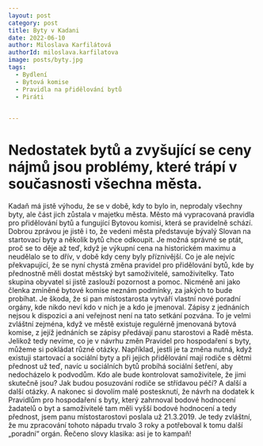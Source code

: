 ```yaml
---
layout: post
category: post
title: Byty v Kadani
date: 2022-06-10
author: Miloslava Karfilátová
authorId: miloslava.karfilatova
image: posts/byty.jpg
tags:
  - Bydlení
  - Bytová komise
  - Pravidla na přidělování bytů
  - Piráti
 

---
```


# Nedostatek bytů a zvyšující se ceny nájmů jsou problémy, které trápí v současnosti všechna města. 

Kadaň má jistě výhodu, že se v době, kdy to bylo in, neprodaly všechny byty, ale část jich zůstala v majetku města. Město má vypracovaná pravidla pro přidělování bytů a fungující Bytovou komisi, která se pravidelně schází. 
Dobrou zprávou je jistě i to, že vedeni města představuje bývalý Slovan na startovací byty a několik bytů chce odkoupit. Je možná správné se ptát, proč se to děje až teď, když je výkupní cena na historickém maximu a neudělalo se to dřív,  v době kdy ceny byly příznivější. 
Co je ale nejvíc překvapující, že se nyní chystá změna pravidel pro přidělování bytů, kde by přednostně měli dostat městský byt samoživitelé, samoživitelky.
Tato skupina obyvatel si jistě zaslouží pozornost a pomoc. Nicméně ani jako členka zmíněné bytové komise neznám podmínky, za jakých to bude probíhat. Je škoda, že si pan místostarosta vytváří vlastní nové poradní orgány, kde nikdo neví kdo v nich je a kdo je jmenoval. Zápisy z jednáních nejsou k dispozici a ani veřejnost není na tato setkání pozvána. To je velmi zvláštní zejména, když ve městě existuje regulérně jmenovaná bytová komise, z jejíž  jednáních se zápisy předávají panu starostovi a Radě  města. 
Jelikož tedy nevíme, co je v návrhu změn Pravidel pro hospodaření s byty, můžeme si pokládat různé otázky. Například, jestli je ta změna nutná, když existuji startovací a sociální byty a při jejich přidělování mají rodiče s dětmi přednost už teď, navíc u sociálních bytů probíhá sociální šetření, aby nedocházelo k podvodům. Kdo ale bude kontrolovat  samoživitele, že jimi skutečně jsou? Jak budou posuzování rodiče se střídavou péčí? A další a další otázky. 
A nakonec si dovolím malé postesknutí, že návrh na dodatek k Pravidlům  pro hospodaření s byty, který zahrnoval  bodové hodnocení žadatelů o byt a samoživitelé tam měli vyšší bodové hodnocení a tedy přednost, jsem panu místostarostovi poslala už 21.3.2019. Je tedy zvláštní, že mu zpracování tohoto nápadu trvalo 3 roky a potřeboval k tomu další „poradní“ orgán. 
Řečeno slovy klasika: asi je to kampaň!
